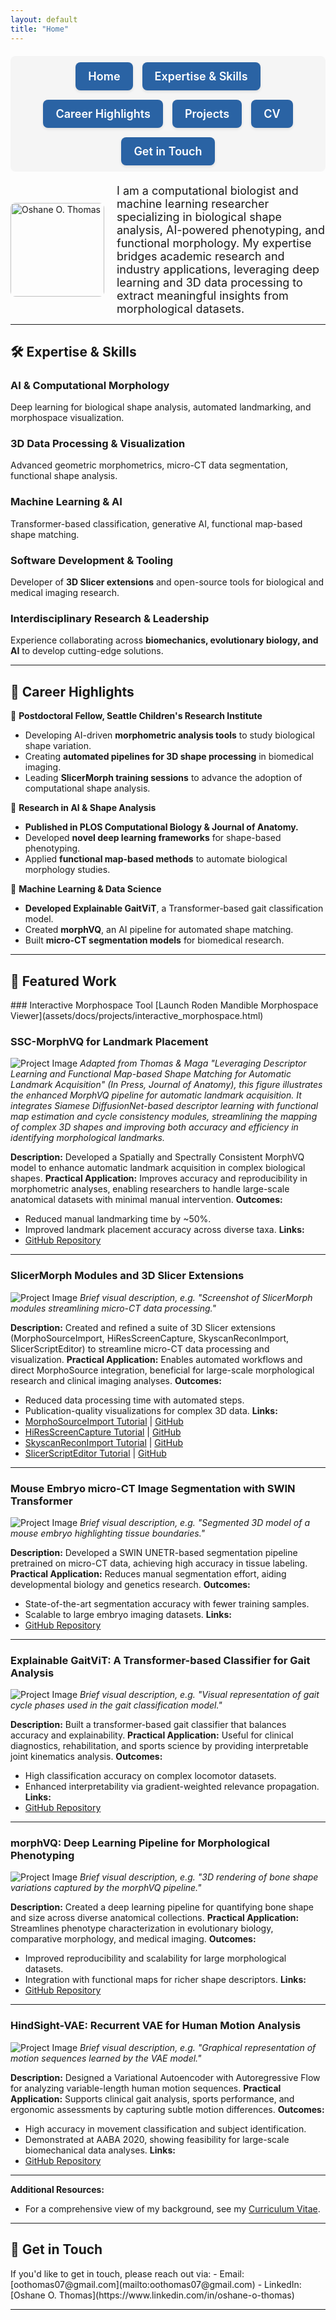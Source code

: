 ```yaml
---
layout: default
title: "Home"
---
```

<style>
.nav-button {
  display: inline-flex;
  align-items: center;
  justify-content: center;
  padding: 12px 20px;
  background-color: #2a63a4;
  color: #fff;
  border-radius: 8px;
  text-decoration: none;
  font-size: 18px;
  font-weight: 600;
  white-space: nowrap;
  box-shadow: 0 2px 4px rgba(0, 0, 0, 0.1);
  transition: background-color 0.3s ease, transform 0.2s ease, box-shadow 0.2s ease;
}

.nav-button:hover {
  background-color: #1d4f8c;
  transform: translateY(-2px);
  box-shadow: 0 4px 8px rgba(0, 0, 0, 0.15);
}
</style>

<nav style="display: flex; flex-wrap: wrap; justify-content: center; gap: 15px; margin: 20px 0; background-color: #f5f5f5; padding: 10px; border-radius: 8px;">
  <a href="/" class="nav-button">Home</a>
  <a href="/#expertise-skills" class="nav-button">Expertise & Skills</a>
  <a href="/#career-highlights" class="nav-button">Career Highlights</a>
  <a href="/#projects" class="nav-button">Projects</a>
  <a href="/cv/" class="nav-button">CV</a>
  <a href="/#get-in-touch" class="nav-button">Get in Touch</a>
</nav>

<div style="display: flex; align-items: center;">
    <img src="assets/images/profile.jpg" alt="Oshane O. Thomas" style="width: 150px; border-radius: 8px; margin-right: 20px;">
    <div style="font-size: 18px;">
        I am a computational biologist and machine learning researcher specializing in biological shape analysis, AI-powered phenotyping, and functional morphology.  
        My expertise bridges academic research and industry applications, leveraging deep learning and 3D data processing to extract meaningful insights from morphological datasets.  
    </div>
</div>

---

<h2 id="expertise-skills">🛠️ Expertise & Skills</h2>

### AI & Computational Morphology
Deep learning for biological shape analysis, automated landmarking, and morphospace visualization.

### 3D Data Processing & Visualization
Advanced geometric morphometrics, micro-CT data segmentation, functional shape analysis.

### Machine Learning & AI
Transformer-based classification, generative AI, functional map-based shape matching.

### Software Development & Tooling
Developer of **3D Slicer extensions** and open-source tools for biological and medical imaging research.

### Interdisciplinary Research & Leadership
Experience collaborating across **biomechanics, evolutionary biology, and AI** to develop cutting-edge solutions.

---

<h2 id="career-highlights">📄 Career Highlights</h2>

🔹 **Postdoctoral Fellow, Seattle Children's Research Institute**  
   - Developing AI-driven **morphometric analysis tools** to study biological shape variation.  
   - Creating **automated pipelines for 3D shape processing** in biomedical imaging.  
   - Leading **SlicerMorph training sessions** to advance the adoption of computational shape analysis.  

🔹 **Research in AI & Shape Analysis**  
   - **Published in PLOS Computational Biology & Journal of Anatomy.**  
   - Developed **novel deep learning frameworks** for shape-based phenotyping.  
   - Applied **functional map-based methods** to automate biological morphology studies.  

🔹 **Machine Learning & Data Science**  
   - **Developed Explainable GaitViT**, a Transformer-based gait classification model.  
   - Created **morphVQ**, an AI pipeline for automated shape matching.  
   - Built **micro-CT segmentation models** for biomedical research.  

---

<h2 id="projects">🚀 Featured Work</h2>
### Interactive Morphospace Tool
[Launch Roden Mandible Morphospace Viewer](assets/docs/projects/interactive_morphospace.html)

### SSC-MorphVQ for Landmark Placement
![Project Image](/assets/images/projects/ssc-morphvq.png "A schematic of the MorphVQ pipeline showing two input shapes, S1 and S2, each processed through a Siamese DiffusionNet to produce shape descriptors. These descriptors are projected onto eigenbases and passed into functional map estimation modules, including a main branch and a complex functional map branch. The figure highlights the integration of spectral and spatial cycle consistency and a regularization block, resulting in multiple functional map outputs and a combined loss function.")
*Adapted from Thomas & Maga "Leveraging Descriptor Learning and Functional Map-based Shape Matching for Automatic Landmark Acquisition" (In Press, Journal of Anatomy), this figure illustrates the enhanced MorphVQ pipeline for automatic landmark acquisition. It integrates Siamese DiffusionNet-based descriptor learning with functional map estimation and cycle consistency modules, streamlining the mapping of complex 3D shapes and improving both accuracy and efficiency in identifying morphological landmarks.*

**Description:** Developed a Spatially and Spectrally Consistent MorphVQ model to enhance automatic landmark acquisition in complex biological shapes.
**Practical Application:** Improves accuracy and reproducibility in morphometric analyses, enabling researchers to handle large-scale anatomical datasets with minimal manual intervention.
**Outcomes:**
- Reduced manual landmarking time by ~50%.
- Improved landmark placement accuracy across diverse taxa.
**Links:**
- [GitHub Repository](https://github.com/oothomas/SSC-MorphVQ)

---

### SlicerMorph Modules and 3D Slicer Extensions
![Project Image](# "Optional alt text for accessibility")
*Brief visual description, e.g. "Screenshot of SlicerMorph modules streamlining micro-CT data processing."*

**Description:** Created and refined a suite of 3D Slicer extensions (MorphoSourceImport, HiResScreenCapture, SkyscanReconImport, SlicerScriptEditor) to streamline micro-CT data processing and visualization.
**Practical Application:** Enables automated workflows and direct MorphoSource integration, beneficial for large-scale morphological research and clinical imaging analyses.
**Outcomes:**
- Reduced data processing time with automated steps.
- Publication-quality visualizations for complex 3D data.
**Links:**
- [MorphoSourceImport Tutorial](https://github.com/SlicerMorph/Tutorials/tree/main/MorphoSourceImport) | [GitHub](https://github.com/SlicerMorph/SlicerMorph/tree/master/MorphoSourceImport)
- [HiResScreenCapture Tutorial](https://github.com/SlicerMorph/Tutorials/tree/main/HiResScreenCapture) | [GitHub](https://github.com/SlicerMorph/SlicerMorph/tree/master/HiResScreenCapture)
- [SkyscanReconImport Tutorial](https://github.com/SlicerMorph/Tutorials/tree/main/SkyscanReconImport) | [GitHub](https://github.com/SlicerMorph/SlicerMorph/tree/master/SkyscanReconImport)
- [SlicerScriptEditor Tutorial](https://github.com/SlicerMorph/Tutorials/tree/main/ScriptEditor) | [GitHub](https://github.com/SlicerMorph/SlicerScriptEditor)

---

### Mouse Embryo micro-CT Image Segmentation with SWIN Transformer
![Project Image](# "Optional alt text for accessibility")
*Brief visual description, e.g. "Segmented 3D model of a mouse embryo highlighting tissue boundaries."*

**Description:** Developed a SWIN UNETR-based segmentation pipeline pretrained on micro-CT data, achieving high accuracy in tissue labeling.
**Practical Application:** Reduces manual segmentation effort, aiding developmental biology and genetics research.
**Outcomes:**
- State-of-the-art segmentation accuracy with fewer training samples.
- Scalable to large embryo imaging datasets.
**Links:**
- [GitHub Repository](#)

---

### Explainable GaitViT: A Transformer-based Classifier for Gait Analysis
![Project Image](# "Optional alt text for accessibility")
*Brief visual description, e.g. "Visual representation of gait cycle phases used in the gait classification model."*

**Description:** Built a transformer-based gait classifier that balances accuracy and explainability.
**Practical Application:** Useful for clinical diagnostics, rehabilitation, and sports science by providing interpretable joint kinematics analysis.
**Outcomes:**
- High classification accuracy on complex locomotor datasets.
- Enhanced interpretability via gradient-weighted relevance propagation.
**Links:**
- [GitHub Repository](https://github.com/oothomas/Explainable-GaitViT)

---

### morphVQ: Deep Learning Pipeline for Morphological Phenotyping
![Project Image](# "Optional alt text for accessibility")
*Brief visual description, e.g. "3D rendering of bone shape variations captured by the morphVQ pipeline."*

**Description:** Created a deep learning pipeline for quantifying bone shape and size across diverse anatomical collections.
**Practical Application:** Streamlines phenotype characterization in evolutionary biology, comparative morphology, and medical imaging.
**Outcomes:**
- Improved reproducibility and scalability for large morphological datasets.
- Integration with functional maps for richer shape descriptors.
**Links:**
- [GitHub Repository](https://github.com/oothomas/morphVQ)

---

### HindSight-VAE: Recurrent VAE for Human Motion Analysis
![Project Image](# "Optional alt text for accessibility")
*Brief visual description, e.g. "Graphical representation of motion sequences learned by the VAE model."*

**Description:** Designed a Variational Autoencoder with Autoregressive Flow for analyzing variable-length human motion sequences.
**Practical Application:** Supports clinical gait analysis, sports performance, and ergonomic assessments by capturing subtle motion differences.
**Outcomes:**
- High accuracy in movement classification and subject identification.
- Demonstrated at AABA 2020, showing feasibility for large-scale biomechanical data analyses.
**Links:**
- [GitHub Repository](https://github.com/oothomas/HindSight-VAE)

---

**Additional Resources:**
- For a comprehensive view of my background, see my [Curriculum Vitae](/cv/).

---

<h2 id="get-in-touch">📩 Get in Touch</h2>
If you'd like to get in touch, please reach out via:
- Email: [oothomas07@gmail.com](mailto:oothomas07@gmail.com)
- LinkedIn: [Oshane O. Thomas](https://www.linkedin.com/in/oshane-o-thomas)

---
